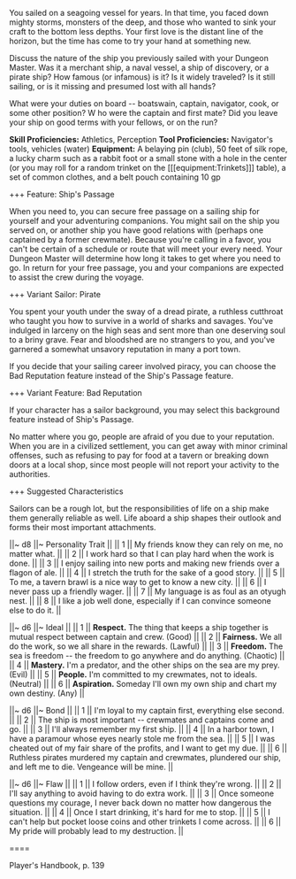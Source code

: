 You sailed on a seagoing vessel for years. In that time, you faced down mighty storms, monsters of the deep, and those who wanted to sink your craft to the bottom less depths. Your first love is the distant line of the horizon, but the time has come to try your hand at something new.

Discuss the nature of the ship you previously sailed with your Dungeon Master. Was it a merchant ship, a naval vessel, a ship of discovery, or a pirate ship? How famous (or infamous) is it? Is it widely traveled? Is it still sailing, or is it missing and presumed lost with all hands?

What were your duties on board -- boatswain, captain, navigator, cook, or some other position? W ho were the captain and first mate? Did you leave your ship on good terms with your fellows, or on the run?

**Skill Proficiencies:** Athletics, Perception
**Tool Proficiencies:** Navigator's tools, vehicles (water)
**Equipment:** A belaying pin (club), 50 feet of silk rope, a lucky charm such as a rabbit foot or a small stone with a hole in the center (or you may roll for a random trinket on the [[[equipment:Trinkets]]] table), a set of common clothes, and a belt pouch containing 10 gp

+++ Feature: Ship's Passage

When you need to, you can secure free passage on a sailing ship for yourself and your adventuring companions. You might sail on the ship you served on, or another ship you have good relations with (perhaps one captained by a former crewmate). Because you're calling in a favor, you can't be certain of a schedule or route that will meet your every need. Your Dungeon Master will determine how long it takes to get where you need to go. In return for your free passage, you and your companions are expected to assist the crew during the voyage.

+++ Variant Sailor: Pirate

You spent your youth under the sway of a dread pirate, a ruthless cutthroat who taught you how to survive in a world of sharks and savages. You've indulged in larceny on the high seas and sent more than one deserving soul to a briny grave. Fear and bloodshed are no strangers to you, and you've garnered a somewhat unsavory reputation in many a port town.

If you decide that your sailing career involved piracy, you can choose the Bad Reputation feature instead of the Ship's Passage feature.

+++ Variant Feature: Bad Reputation

If your character has a sailor background, you may select this background feature instead of Ship's Passage.

No matter where you go, people are afraid of you due to your reputation. When you are in a civilized settlement, you can get away with minor criminal offenses, such as refusing to pay for food at a tavern or breaking down doors at a local shop, since most people will not report your activity to the authorities.

+++ Suggested Characteristics

Sailors can be a rough lot, but the responsibilities of life on a ship make them generally reliable as well. Life aboard a ship shapes their outlook and forms their most important attachments.

||~ d8 ||~ Personality Trait ||
|| 1 || My friends know they can rely on me, no matter what. ||
|| 2 || I work hard so that I can play hard when the work is done. ||
|| 3 || I enjoy sailing into new ports and making new friends over a flagon of ale. ||
|| 4 || I stretch the truth for the sake of a good story. ||
|| 5 || To me, a tavern brawl is a nice way to get to know a new city. ||
|| 6 || I never pass up a friendly wager. ||
|| 7 || My language is as foul as an otyugh nest. ||
|| 8 || I like a job well done, especially if I can convince someone else to do it. ||

||~ d6 ||~ Ideal ||
|| 1 || **Respect.** The thing that keeps a ship together is mutual respect between captain and crew. (Good) ||
|| 2 || **Fairness.** We all do the work, so we all share in the rewards. (Lawful) ||
|| 3 || **Freedom.** The sea is freedom -- the freedom to go anywhere and do anything. (Chaotic) ||
|| 4 || **Mastery.** I'm a predator, and the other ships on the sea are my prey. (Evil) ||
|| 5 || **People.** I'm committed to my crewmates, not to ideals. (Neutral) ||
|| 6 || **Aspiration.** Someday I'll own my own ship and chart my own destiny. (Any) ||

||~ d6 ||~ Bond ||
|| 1 || I'm loyal to my captain first, everything else second. ||
|| 2 || The ship is most important -- crewmates and captains come and go. ||
|| 3 || I'll always remember my first ship. ||
|| 4 || In a harbor town, I have a paramour whose eyes nearly stole me from the sea. ||
|| 5 || I was cheated out of my fair share of the profits, and I want to get my due. ||
|| 6 || Ruthless pirates murdered my captain and crewmates, plundered our ship, and left me to die. Vengeance will be mine. ||

||~ d6 ||~ Flaw ||
|| 1 || I follow orders, even if I think they're wrong. ||
|| 2 || I'll say anything to avoid having to do extra work. ||
|| 3 || Once someone questions my courage, I never back down no matter how dangerous the situation. ||
|| 4 || Once I start drinking, it's hard for me to stop. ||
|| 5 || I can't help but pocket loose coins and other trinkets I come across. ||
|| 6 || My pride will probably lead to my destruction. ||

====

Player's Handbook, p. 139